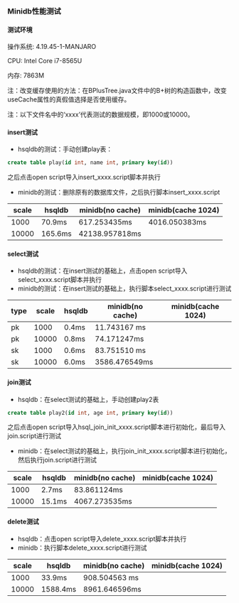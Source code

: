 ### Minidb性能测试



#### 测试环境

操作系统: 4.19.45-1-MANJARO

CPU: Intel Core i7-8565U

内存: 7863M



注：改变缓存使用的方法：在BPlusTree.java文件中的B+树的构造函数中，改变useCache属性的真假值选择是否使用缓存。

注：以下文件名中的‘xxxx’代表测试的数据规模，即1000或10000。

#### insert测试

+ hsqldb的测试：手动创建play表：

```sql
create table play(id int, name int, primary key(id))
```

之后点击open script导入insert_xxxx.script脚本并执行

+ minidb的测试：删除原有的数据库文件，之后执行脚本insert_xxxx.script

| scale | hsqldb | minidb(no cache) | minidb(cache 1024) |
| ----- | ------ | ---------------- | ------------------ |
| 1000  |   70.9ms  |      617.253435ms           |    4016.050383ms            |
| 10000 |   165.6ms     |     42138.957818ms             |                    |



#### select测试

- hsqldb的测试：在insert测试的基础上，点击open script导入select_xxxx.script脚本并执行
- minidb的测试：在insert测试的基础上，执行脚本select_xxxx.script进行测试

|type| scale | hsqldb | minidb(no cache) | minidb(cache 1024) |
|-----| ----- | ------ | ---------------- | ------------------ |
|pk | 1000 |   0.4ms  |     11.743167 ms        |                    |
|pk| 10000 | 0.8ms  |   74.171247ms        |                    |
|sk | 1000 |  0.6ms     |  83.751510 ms            |                    |
|sk| 10000 | 6.0ms  |        3586.476549ms          |                    |



#### join测试

+ hsqldb：在select测试的基础上，手动创建play2表

```sql
create table play2(id int, age int, primary key(id))
```

之后点击open script导入hsql_join_init_xxxx.script脚本进行初始化，最后导入join.script进行测试

+ minidb：在select测试的基础上，执行join_init_xxxx.script脚本进行初始化，然后执行join.script进行测试

| scale | hsqldb | minidb(no cache) | minidb(cache 1024) |
| ----- | ------ | ---------------- | ------------------ |
| 1000  |   2.7ms     |    83.861124ms              |                    |
| 10000 |   15.1ms     |   4067.273535ms               |                    |



#### delete测试

+ hsqldb：点击open script导入delete_xxxx.script脚本并执行
+ minidb：执行脚本delete_xxxx.script进行测试

| scale | hsqldb | minidb(no cache) | minidb(cache 1024) |
| ----- | ------ | ---------------- | ------------------ |
| 1000  |   33.9ms     |      908.504563 ms            |                    |
| 10000 |  1588.4ms      |        8961.646596ms          |                    |

